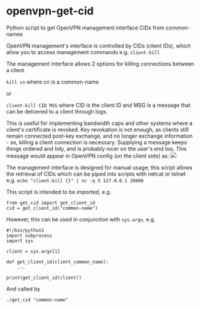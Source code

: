 # openvpn-get-cid
Python script to get OpenVPN management interface CIDs from common-names

OpenVPN management's interface is controlled by CIDs (client IDs), which allow you to access management commands
e.g. `client-kill`

The management interface allows 2 options for killing connections between a client

`kill cn`
where cn is a common-name

or

`client-kill CID MSG`
where CID is the client ID and MSG is a message that can be delivered to a client through logs. 

This is useful for implementing bandwidth caps and other systems where a client's certificate is revoked. Key revokation is not enough, as clients still remain connected post-key exchange, and no longer exchange information - so, killing a client connection is necessary.
Supplying a message keeps things ordered and tidy, and is probably nicer on the user's end too.
This message would appear in OpenVPN config (on the client side) as:
![](https://i.imgur.com/HLWzeY0.png)

The management interface is designed for manual usage; this script allows the retrieval of CIDs which can be piped
into scripts with netcat or telnet e.g.
`echo "client-kill {}" | nc -q 5 127.0.0.1 20800`

This script is intended to be imported, e.g.
```
from get_cid import get_client_id
cid = get_client_id("common-name")
```
However, this can be used in conjunction with `sys.argv`, e.g.
```
#!/bin/python3
import subprocess
import sys

client = sys.argv[1]

def get_client_id(client_common_name):
    ...

print(get_client_id(client))
```
And called by
```
./get_cid "common-name"
```
